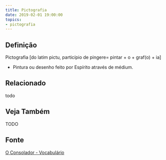 ```yaml
---
title: Pictografia
date: 2019-02-01 19:00:00
topics:
- pictografia
---
```


## Definição
Pictografia [do latim pictu, particípio de pingere= pintar + o + graf(o) + ia]
- Pintura ou desenho feito por Espírito através de médium.

## Relacionado
todo

## Veja Também
TODO

## Fonte
[O Consolador - Vocabulário](http://www.oconsolador.com.br/linkfixo/vocabulario/principal.html)
